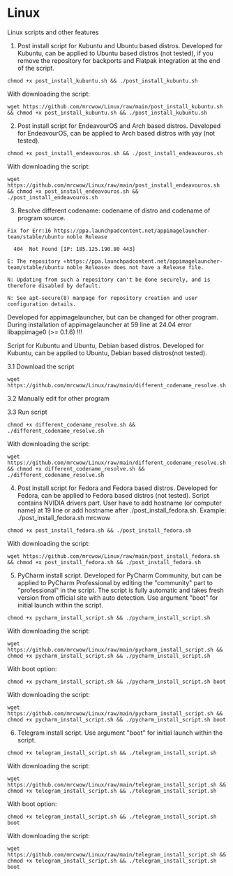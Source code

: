 # Linux
Linux scripts and other features

1. Post install script for Kubuntu and Ubuntu based distros. Developed for Kubuntu, can be applied to Ubuntu based distros (not tested), if you remove the repository for backports and Flatpak integration at the end of the script.
```
chmod +x post_install_kubuntu.sh && ./post_install_kubuntu.sh
```
With downloading the script:
```
wget https://github.com/mrcwow/Linux/raw/main/post_install_kubuntu.sh && chmod +x post_install_kubuntu.sh && ./post_install_kubuntu.sh
```

2. Post install script for EndeavourOS and Arch based distros. Developed for EndeavourOS, can be applied to Arch based distros with yay (not tested).
```
chmod +x post_install_endeavouros.sh && ./post_install_endeavouros.sh
```
With downloading the script:
```
wget https://github.com/mrcwow/Linux/raw/main/post_install_endeavouros.sh && chmod +x post_install_endeavouros.sh && ./post_install_endeavouros.sh
```

3. Resolve different codename: codename of distro and codename of program source.
```
Fix for Err:16 https://ppa.launchpadcontent.net/appimagelauncher-team/stable/ubuntu noble Release
  
  404  Not Found [IP: 185.125.190.80 443]
  
E: The repository «https://ppa.launchpadcontent.net/appimagelauncher-team/stable/ubuntu noble Release» does not have a Release file.

N: Updating from such a repository can't be done securely, and is therefore disabled by default.

N: See apt-secure(8) manpage for repository creation and user configuration details.
```
Developed for appimagelauncher, but can be changed for other program. During installation of appimagelauncher at 59 line at 24.04
error libappimage0 (>= 0.1.6) !!!

Script for Kubuntu and Ubuntu, Debian based distros. Developed for Kubuntu, can be applied to Ubuntu, Debian based distros(not tested).

3.1 Download the script
```
wget https://github.com/mrcwow/Linux/raw/main/different_codename_resolve.sh
```

3.2 Manually edit for other program

3.3 Run script
```
chmod +x different_codename_resolve.sh && ./different_codename_resolve.sh
```

With downloading the script:
```
wget https://github.com/mrcwow/Linux/raw/main/different_codename_resolve.sh && chmod +x different_codename_resolve.sh && ./different_codename_resolve.sh
```

4. Post install script for Fedora and Fedora based distros. Developed for Fedora, can be applied to Fedora based distros (not tested). Script contains NVIDIA drivers part. User have to add hostname (or computer name) at 19 line or add hostname after ./post_install_fedora.sh. Example: ./post_install_fedora.sh mrcwow
```
chmod +x post_install_fedora.sh && ./post_install_fedora.sh
```
With downloading the script:
```
wget https://github.com/mrcwow/Linux/raw/main/post_install_fedora.sh && chmod +x post_install_fedora.sh && ./post_install_fedora.sh
```

5. PyCharm install script. Developed for PyCharm Community, but can be applied to PyCharm Professional by editing the "community" part to "professional" in the script. The script is fully automatic and takes fresh version from official site with auto detection. Use argument "boot" for initial launch within the script.
```
chmod +x pycharm_install_script.sh && ./pycharm_install_script.sh
```
With downloading the script:
```
wget https://github.com/mrcwow/Linux/raw/main/pycharm_install_script.sh && chmod +x pycharm_install_script.sh && ./pycharm_install_script.sh
```
With boot option:
```
chmod +x pycharm_install_script.sh && ./pycharm_install_script.sh boot
```
With downloading the script:
```
wget https://github.com/mrcwow/Linux/raw/main/pycharm_install_script.sh && chmod +x pycharm_install_script.sh && ./pycharm_install_script.sh boot
```

6. Telegram install script. Use argument "boot" for initial launch within the script.
```
chmod +x telegram_install_script.sh && ./telegram_install_script.sh
```
With downloading the script:
```
wget https://github.com/mrcwow/Linux/raw/main/telegram_install_script.sh && chmod +x telegram_install_script.sh && ./telegram_install_script.sh
```
With boot option:
```
chmod +x telegram_install_script.sh && ./telegram_install_script.sh boot
```
With downloading the script:
```
wget https://github.com/mrcwow/Linux/raw/main/telegram_install_script.sh && chmod +x telegram_install_script.sh && ./telegram_install_script.sh boot
```

